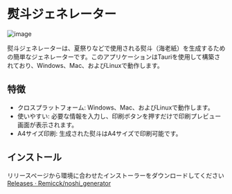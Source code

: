 # 熨斗ジェネレーター

![image](https://github.com/Remicck/noshi_generator/assets/3492320/0fc5ec5a-91d2-4686-a320-ba52b0972244)

熨斗ジェネレーターは、夏祭りなどで使用される熨斗（海老紙）を生成するための簡単なジェネレーターです。このアプリケーションはTauriを使用して構築されており、Windows、Mac、およびLinuxで動作します。

## 特徴

- クロスプラットフォーム: Windows、Mac、およびLinuxで動作します。
- 使いやすい: 必要な情報を入力し、印刷ボタンを押すだけで印刷プレビュー画面が表示されます。
- A4サイズ印刷: 生成された熨斗はA4サイズで印刷可能です。

## インストール

リリースページから環境に合わせたインストーラーをダウンロードしてください
[Releases · Remicck/noshi_generator](https://github.com/Remicck/noshi_generator/releases)
